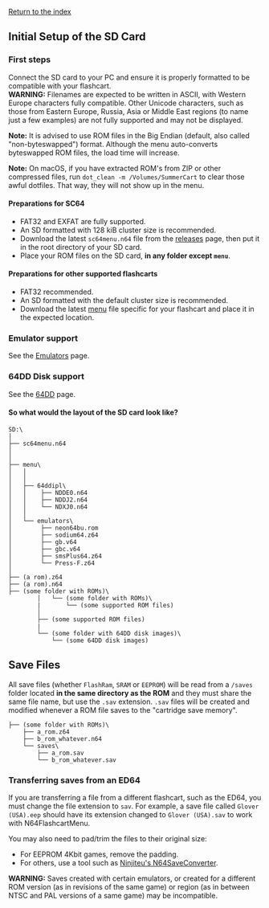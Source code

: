 [Return to the index](./00_index.md)
## Initial Setup of the SD Card

### First steps
Connect the SD card to your PC and ensure it is properly formatted to be compatible with your flashcart.  
**WARNING:** Filenames are expected to be written in ASCII, with Western Europe characters fully compatible. Other Unicode characters, such as those from Eastern Europe, Russia, Asia or Middle East regions (to name just a few examples) are not fully supported and may not be displayed.

**Note:** It is advised to use ROM files in the Big Endian (default, also called "non-byteswapped") format. Although the menu auto-converts byteswapped ROM files, the load time will increase.

**Note:** On macOS, if you have extracted ROM's from ZIP or other compressed files, run `dot_clean -m /Volumes/SummerCart` to clear those awful dotfiles. That way, they will not show up in the menu.

#### Preparations for SC64
- FAT32 and EXFAT are fully supported.
- An SD formatted with 128 kiB cluster size is recommended.
- Download the latest `sc64menu.n64` file from the [releases](https://github.com/Polprzewodnikowy/N64FlashcartMenu/releases/) page, then put it in the root directory of your SD card.
- Place your ROM files on the SD card, **in any folder except `menu`**.

#### Preparations for other supported flashcarts
- FAT32 recommended.
- An SD formatted with the default cluster size is recommended.
- Download the latest [menu](https://github.com/Polprzewodnikowy/N64FlashcartMenu/releases/) file specific for your flashcart and place it in the expected location.

### Emulator support
See the [Emulators](./18_emulators.md) page.

### 64DD Disk support
See the [64DD](./17_64dd.md) page.

#### So what would the layout of the SD card look like?
```plaintext
SD:\
│
├── sc64menu.n64
│
│
├── menu\
│   │
│   │
│   ├── 64ddipl\
│   │    ├── NDDE0.n64
│   │    ├── NDDJ2.n64
│   │    └── NDXJ0.n64
│   │    
│   └── emulators\
│        ├── neon64bu.rom
│        ├── sodium64.z64
│        ├── gb.v64
│        ├── gbc.v64
│        ├── smsPlus64.z64
│        └── Press-F.z64
│
├── (a rom).z64
├── (a rom).n64
├── (some folder with ROMs)\
        │   └── (some folder with ROMs)\
        |       └── (some supported ROM files)
        │
        ├── (some supported ROM files)
        |
        └── (some folder with 64DD disk images)\
            └── (some 64DD disk images)
```


## Save Files
All save files (whether `FlashRam`, `SRAM` or `EEPROM`) will be read from a `/saves` folder located **in the same directory as the ROM** 
and they must share the same file name, but use the `.sav` extension. `.sav` files will be created and modified whenever a ROM file saves to 
the "cartridge save memory".

```plaintext
├── (some folder with ROMs)\
    ├── a_rom.z64
    ├── b_rom_whatever.n64
    └── saves\
        ├── a_rom.sav
        └── b_rom_whatever.sav
```

### Transferring saves from an ED64
If you are transferring a file from a different flashcart, such as the ED64, you must change the file extension to `sav`. 
For example, a save file called `Glover (USA).eep` should have its extension changed to `Glover (USA).sav` to work with N64FlashcartMenu.

You may also need to pad/trim the files to their original size:
- For EEPROM 4Kbit games, remove the padding.
- For others, use a tool such as [Ninjiteu's N64SaveConverter](https://github.com/Ninjiteu/N64SaveConverter).

**WARNING:** Saves created with certain emulators, or created for a different ROM version (as in revisions of the same game) 
or region (as in between NTSC and PAL versions of a same game) may be incompatible.
